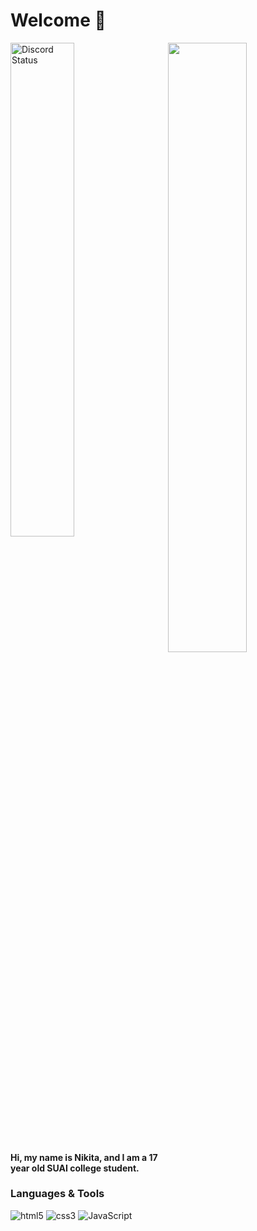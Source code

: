 # Welcome 👋

<a href="https://discord.com/users/585788057484132362" target="_blank">
  <img width="45%" alt="Discord Status" src="https://lanyard.cnrad.dev/api/585788057484132362?theme=dark">
</a>

<a href="https://wakatime.com/@x1zy" target="_blank">
  <img width="50%" align="right" src="https://github-readme-stats.vercel.app/api/wakatime?username=x1zy&custom_title=Weekly%20Stats" alt="">
</a>

#### Hi, my name is Nikita, and I am a 17 year old SUAI college student.

### Languages & Tools

<img alt="html5" src="https://img.shields.io/badge/-HTML5-E34F26?style=flat-square&logo=html5&logoColor=white" /> <img 
alt="css3" src="https://img.shields.io/badge/-CSS3-blue?style=flat-square&logo=css3&logoColor=white" /> <img 
alt="JavaScript" src="https://img.shields.io/badge/-JavaScript-edb200?style=flat-square&logo=javascript&logoColor=white" />
